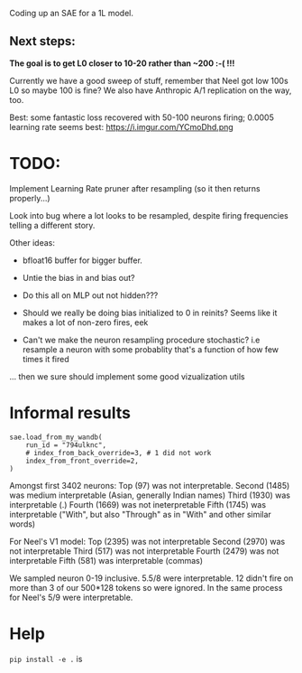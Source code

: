 Coding up an SAE for a 1L model.

<h2> Next steps: </h2>
<b> The goal is to get L0 closer to 10-20 rather than ~200 :-( !!! </b>

Currently we have a good sweep of stuff, remember that Neel got low 100s L0 so maybe 100 is fine? We also have Anthropic A/1 replication on the way, too.

Best: some fantastic loss recovered with 50-100 neurons firing; 0.0005 learning rate seems best: https://i.imgur.com/YCmoDhd.png

# TODO: 

Implement Learning Rate pruner after resampling (so it then returns properly...)

Look into bug where a lot looks to be resampled, despite firing frequencies telling a different story.

Other ideas:

* bfloat16 buffer for bigger buffer.

* Untie the bias in and bias out?

* Do this all on MLP out not hidden???

* Should we really be doing bias initialized to 0 in reinits? Seems like it makes a lot of non-zero fires, eek

* Can't we make the neuron resampling procedure stochastic? i.e resample a neuron with some probablity that's a function of how few times it fired

... then we sure should implement some good vizualization utils

# Informal results 

```
sae.load_from_my_wandb(
    run_id = "794ulknc",
    # index_from_back_override=3, # 1 did not work
    index_from_front_override=2,
)
```

Amongst first 3402 neurons:
Top (97) was not interpretable.
Second (1485) was medium interpretable (Asian, generally Indian names)
Third (1930) was interpretable (.)
Fourth (1669) was not ineterpretable
Fifth (1745) was interpretable ("With", but also "Through" as in "With" and other similar words)

For Neel's V1 model:
Top (2395) was not interpretable
Second (2970) was not interpretable
Third (517) was not interpretable
Fourth (2479) was not interpretable
Fifth (581) was interpretable (commas)

We sampled neuron 0-19 inclusive. 5.5/8 were interpretable. 12 didn't fire on more than 3 of our 500*128 tokens so were ignored. In the same process for Neel's 5/9 were interpretable.

# Help

`pip install -e .` is 